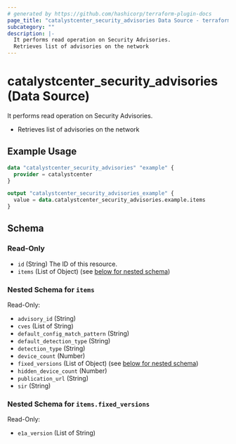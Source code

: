 ```yaml
---
# generated by https://github.com/hashicorp/terraform-plugin-docs
page_title: "catalystcenter_security_advisories Data Source - terraform-provider-catalystcenter"
subcategory: ""
description: |-
  It performs read operation on Security Advisories.
  Retrieves list of advisories on the network
---
```


# catalystcenter_security_advisories (Data Source)

It performs read operation on Security Advisories.

- Retrieves list of advisories on the network

## Example Usage

```terraform
data "catalystcenter_security_advisories" "example" {
  provider = catalystcenter
}

output "catalystcenter_security_advisories_example" {
  value = data.catalystcenter_security_advisories.example.items
}
```

<!-- schema generated by tfplugindocs -->
## Schema

### Read-Only

- `id` (String) The ID of this resource.
- `items` (List of Object) (see [below for nested schema](#nestedatt--items))

<a id="nestedatt--items"></a>
### Nested Schema for `items`

Read-Only:

- `advisory_id` (String)
- `cves` (List of String)
- `default_config_match_pattern` (String)
- `default_detection_type` (String)
- `detection_type` (String)
- `device_count` (Number)
- `fixed_versions` (List of Object) (see [below for nested schema](#nestedobjatt--items--fixed_versions))
- `hidden_device_count` (Number)
- `publication_url` (String)
- `sir` (String)

<a id="nestedobjatt--items--fixed_versions"></a>
### Nested Schema for `items.fixed_versions`

Read-Only:

- `e1a_version` (List of String)
